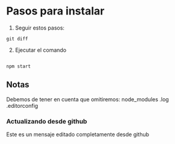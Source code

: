 # Pasos para instalar

1. Seguir estos pasos:

```
git diff
```

2. Ejecutar el comando

```

npm start
```

## Notas

Debemos de tener en cuenta que omitiremos:
node_modules
.log
.editorconfig

### Actualizando desde github
Este es un mensaje editado completamente desde github
